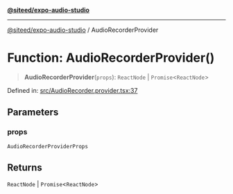 [**@siteed/expo-audio-studio**](../README.md)

***

[@siteed/expo-audio-studio](../README.md) / AudioRecorderProvider

# Function: AudioRecorderProvider()

> **AudioRecorderProvider**(`props`): `ReactNode` \| `Promise`\<`ReactNode`\>

Defined in: [src/AudioRecorder.provider.tsx:37](https://github.com/deeeed/expo-audio-stream/blob/cbd4a23f12073e71995f65e1ad122e720eefa920/packages/expo-audio-studio/src/AudioRecorder.provider.tsx#L37)

## Parameters

### props

`AudioRecorderProviderProps`

## Returns

`ReactNode` \| `Promise`\<`ReactNode`\>
